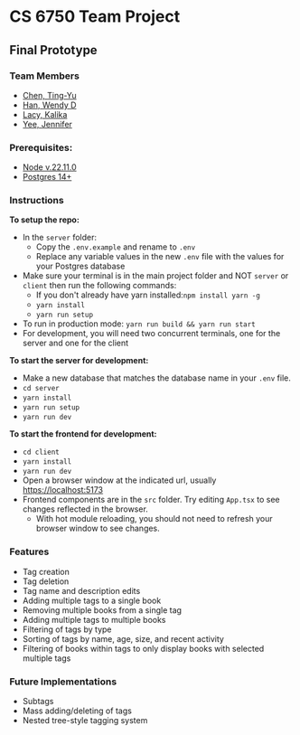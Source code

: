 # CS 6750 Team Project

## Final Prototype

### Team Members

- [Chen, Ting-Yu](https://github.com/7ingyu)
- [Han, Wendy D](https://github.com/ChewyChewingston)
- [Lacy, Kalika](https://github.com/kqlacy)
- [Yee, Jennifer](https://github.com/chocolateleche)

### Prerequisites:
- [Node v.22.11.0](https://nodejs.org)
- [Postgres 14+](https://www.postgresql.org/download/)

### Instructions

**To setup the repo:**
- In the `server` folder:
  - Copy the `.env.example` and rename to `.env`
  - Replace any variable values in the new `.env` file with the values for your Postgres database
- Make sure your terminal is in the main project folder and NOT `server` or `client` then run the following commands:
  - If you don't already have yarn installed:`npm install yarn -g`
  - `yarn install`
  - `yarn run setup`
- To run in production mode: `yarn run build && yarn run start`
- For development, you will need two concurrent terminals, one for the server and one for the client

**To start the server for development:**
- Make a new database that matches the database name in your `.env` file.
- `cd server`
- `yarn install`
- `yarn run setup`
- `yarn run dev`

**To start the frontend for development:**
- `cd client`
- `yarn install`
- `yarn run dev`
- Open a browser window at the indicated url, usually [https://localhost:5173](https://localhost:5173)
- Frontend components are in the `src` folder. Try editing `App.tsx` to see changes reflected in the browser.
  - With hot module reloading, you should not need to refresh your browser window to see changes.

### Features
- Tag creation
- Tag deletion
- Tag name and description edits
- Adding multiple tags to a single book
- Removing multiple books from a single tag
- Adding multiple tags to multiple books
- Filtering of tags by type
- Sorting of tags by name, age, size, and recent activity
- Filtering of books within tags to only display books with selected multiple tags

### Future Implementations
- Subtags
- Mass adding/deleting of tags
- Nested tree-style tagging system
